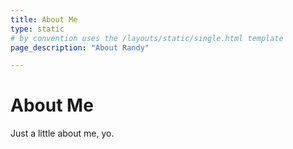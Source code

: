```yaml
---
title: About Me
type: static
# by convention uses the /layouts/static/single.html template
page_description: "About Randy"

---
```


# About Me

Just a little about me, yo.